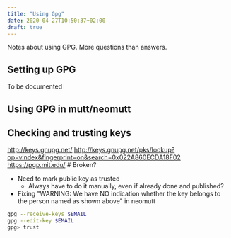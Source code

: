 ```yaml
---
title: "Using Gpg"
date: 2020-04-27T10:50:37+02:00
draft: true
---
```


Notes about using GPG. More questions than answers.

## Setting up GPG

To be documented

## Using GPG in mutt/neomutt

## Checking and trusting keys

http://keys.gnupg.net/
http://keys.gnupg.net/pks/lookup?op=vindex&fingerprint=on&search=0x022A860ECDA18F02
https://pgp.mit.edu/ # Broken?

- Need to mark public key as trusted
  - Always have to do it manually, even if already done and published?
- Fixing "WARNING: We have NO indication whether the key belongs to the person named as shown above" in neomutt

```sh
gpg --receive-keys $EMAIL
gpg --edit-key $EMAIL
gpg> trust
```
